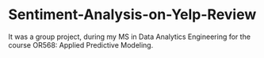 # Sentiment-Analysis-on-Yelp-Review

It was a group project, during my MS in Data Analytics Engineering for the course OR568: Applied Predictive Modeling.

